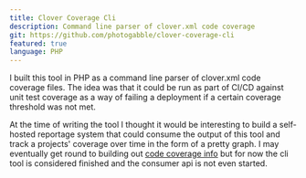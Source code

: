 ```yaml
---
title: Clover Coverage Cli
description: Command line parser of clover.xml code coverage
git: https://github.com/photogabble/clover-coverage-cli
featured: true
language: PHP
---
```


I built this tool in PHP as a command line parser of clover.xml code coverage files. The idea was that it could be run as part of CI/CD against unit test coverage as a way of failing a deployment if a certain coverage threshold was not met.

At the time of writing the tool I thought it would be interesting to build a self-hosted reportage system that could consume the output of this tool and track a projects' coverage over time in the form of a pretty graph. I may eventually get round to building out [code coverage info](/projects/code-coverage-info/) but for now the cli tool is considered finished and the consumer api is not even started.